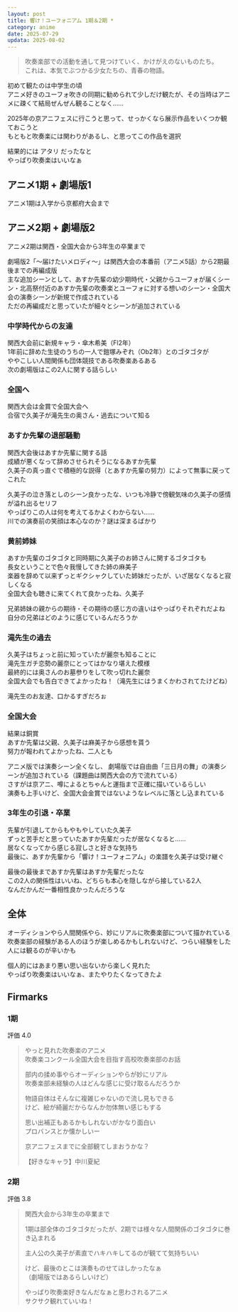 ```yaml
---
layout: post
title: 響け！ユーフォニアム 1期＆2期 *
category: anime
date: 2025-07-29
updata: 2025-08-02
---
```


> 吹奏楽部での活動を通して見つけていく、かけがえのないものたち。  
> これは、本気でぶつかる少女たちの、青春の物語。

初めて観たのは中学生の頃  
アニメ好きのユーフォ吹きの同期に勧められて少しだけ観たが、その当時はアニメに疎くて結局ぜんぜん観ることなく……

2025年の京アニフェスに行こうと思って、せっかくなら展示作品をいくつか観ておこうと  
もともと吹奏楽には関わりがあるし、と思ってこの作品を選択

結果的には アタリ だったなと  
やっぱり吹奏楽はいいなぁ

## アニメ1期 + 劇場版1

アニメ1期は入学から京都府大会まで

## アニメ2期 + 劇場版2

アニメ2期は関西・全国大会から3年生の卒業まで  

劇場版2「〜届けたいメロディ〜」は関西大会の本番前（アニメ5話）から2期最後までの再編成版  
主な追加シーンとして、あすか先輩の幼少期時代・父親からユーフォが届くシーン・北高祭付近のあすか先輩の吹奏楽とユーフォに対する想いのシーン・全国大会の演奏シーンが新規で作成されている  
ただの再編成だと思っていたが細々とシーンが追加されている

### 中学時代からの友達

関西大会前に新規キャラ・傘木希美（Fl2年）  
1年前に辞めた生徒のうちの一人で鎧塚みぞれ（Ob2年）とのゴタゴタが  
ややこしい人間関係も団体競技である吹奏楽あるある  
次の劇場版はこの2人に関する話らしい  

### 全国へ

関西大会は金賞で全国大会へ  
合宿で久美子が滝先生の奥さん・過去について知る

### あすか先輩の退部騒動

関西大会後はあすか先輩に関する話  
成績が悪くなって辞めさせられそうになるあすか先輩  
久美子の真っ直ぐで積極的な説得（とあすか先輩の努力）によって無事に戻ってこれた  

久美子の泣き落としのシーン良かったな、いつも冷静で傍観気味の久美子の感情が溢れ出るセリフ  
やっぱりこの人は何を考えてるかよくわからない……  
川での演奏前の笑顔は本心なのか？謎は深まるばかり

### 黄前姉妹

あすか先輩のゴタゴタと同時期に久美子のお姉さんに関するゴタゴタも  
長女ということで色々我慢してきた姉の麻美子  
楽器を辞めて以来ずっとギクシャクしていた姉妹だったが、いざ居なくなると寂しくなる  
全国大会も聴きに来てくれて良かったね、久美子  

兄弟姉妹の親からの期待・その期待の感じ方の違いはやっぱりそれぞれだよね  
自分の兄弟はどのように感じているんだろうか

### 滝先生の過去

久美子はちょっと前に知っていたが麗奈も知ることに  
滝先生ガチ恋勢の麗奈にとってはかなり堪えた模様  
最終的には奥さんのお墓参りをして吹っ切れた麗奈  
全国大会でも告白できてよかったね！（滝先生にはうまくかわされてたけどね）  

滝先生のお友達、口かるすぎだろぉ  

### 全国大会

結果は銅賞  
あすか先輩は父親、久美子は麻美子から感想を貰う  
努力が報われてよかったね、二人とも

アニメ版では演奏シーン全くなし、
劇場版では自由曲「三日月の舞」の演奏シーンが追加されている（課題曲は関西大会の方で流れている）  
さすがは京アニ、噂によるとちゃんと運指まで正確に描いているらしい  
演奏も上手いけど、全国大会金賞ではないようなレベルに落とし込まれている

### 3年生の引退・卒業

先輩が引退してからもやもやしていた久美子  
ずっと苦手だと思っていたあすか先輩だったが居なくなると……  
居なくなってから感じる寂しさと好きな気持ち  
最後に、あすか先輩から「響け！ユーフォニアム」の楽譜を久美子は受け継ぐ

最後の最後まであすか先輩はあすか先輩だったな  
この2人の関係性はいいね、どちらも本心を隠しながら接している2人  
なんだかんだ一番相性良かったんだろうな

## 全体

オーディションやら人間関係やら、妙にリアルに吹奏楽部について描かれている  
吹奏楽部の経験がある人のほうが楽しめるかもしれないけど、つらい経験をした人には観るのが辛いかも  

個人的にはあまり悪い思い出ないから楽しく見れた  
やっぱり吹奏楽はいいなぁ、またやりたくなってきたよ

## Firmarks

### 1期

評価 4.0

> やっと見れた吹奏楽のアニメ  
> 吹奏楽コンクール全国大会を目指す高校吹奏楽部のお話
>
> 部内の揉め事やらオーディションやらが妙にリアル  
> 吹奏楽部未経験の人はどんな感じに受け取るんだろうか
>
> 物語自体はそんなに複雑じゃないので流し見もできる  
> けど、絵が綺麗だからなんか勿体無い感じもする
>
> 思い出補正もあるかもしれないがかなり面白い  
> プロバンスとか懐かしいー
>
> 京アニフェスまでに全部観てしまおうかな？
>
> 【好きなキャラ】中川夏紀

### 2期

評価 3.8

> 関西大会から3年生の卒業まで
>
> 1期は部全体のゴタゴタだったが、2期では様々な人間関係のゴタゴタに巻き込まれる
>
> 主人公の久美子が素直でハキハキしてるのが観てて気持ちいい
>
> けど、最後のとこは演奏ものせてほしかったなぁ  
> （劇場版ではあるらしいけど）
>
> やっぱり吹奏楽好きなんだなぁと思わされるアニメ  
> サクサク観れていいね！
